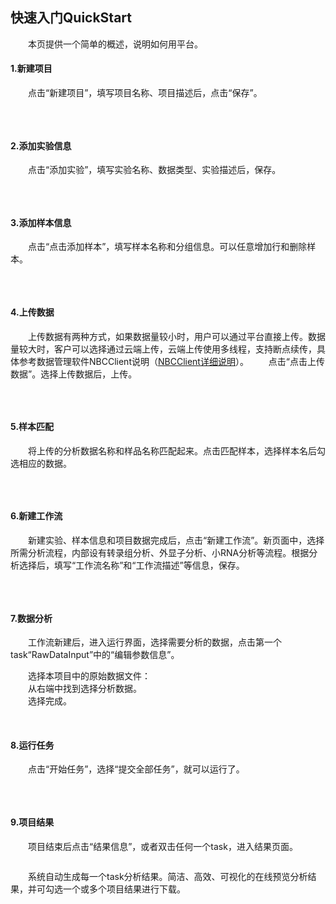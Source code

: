 ## 快速入门QuickStart
　　本页提供一个简单的概述，说明如何用平台。
#### **1.新建项目**
　　点击“新建项目”，填写项目名称、项目描述后，点击“保存”。
<div style="text-align:center"><img data-src="1.png" width="650px" ></img>
</div>

&nbsp;
#### **2.添加实验信息**
　　点击“添加实验”，填写实验名称、数据类型、实验描述后，保存。
<div style="text-align:center"><img data-src="2.png" width="650px" ></img>
</div>

&nbsp;
#### **3.添加样本信息**
　　点击“点击添加样本”，填写样本名称和分组信息。可以任意增加行和删除样本。
<div style="text-align:center"><img data-src="3.png" width="650px"  ></img>
</div>

&nbsp;
#### **4.上传数据**
　　上传数据有两种方式，如果数据量较小时，用户可以通过平台直接上传。数据量较大时，客户可以选择通过云端上传，云端上传使用多线程，支持断点续传，具体参考数据管理软件NBCClient说明（[NBCClient详细说明](filePage?path=001_帮助文档/02_项目操作/04_数据管理软件.md)）。
　　点击“点击上传数据”。选择上传数据后，上传。
<div style="text-align:center"><img data-src="4.png" width="650px" ></img>
</div>

&nbsp;
#### **5.样本匹配**
　　将上传的分析数据名称和样品名称匹配起来。点击匹配样本，选择样本名后勾选相应的数据。
<div style="text-align:center"><img data-src="5.png" width="650px"  ></img>
</div>

&nbsp;
#### **6.新建工作流**
　　新建实验、样本信息和项目数据完成后，点击“新建工作流”。新页面中，选择所需分析流程，内部设有转录组分析、外显子分析、小RNA分析等流程。根据分析选择后，填写“工作流名称”和“工作流描述”等信息，保存。
<div style="text-align:center"><img data-src="6.png" width="650px"  ></img>
</div>
<div style="text-align:center"><img data-src="7.png" width="650px"  ></img>
</div>

&nbsp;
#### **7.数据分析**
　　工作流新建后，进入运行界面，选择需要分析的数据，点击第一个task“RawDataInput”中的“编辑参数信息”。
<div style="text-align:center"><img data-src="19.png" width="650px" ></img>
</div>
　　选择本项目中的原始数据文件：
<div style="text-align:center"><img data-src="10.png" width="500px" ></img>
</div>
　　从右端中找到选择分析数据。
<div style="text-align:center"><img data-src="11.png" width="500px" ></img>
</div>
　　选择完成。
<div style="text-align:center"><img data-src="12.png" width="500px" ></img>
</div>

&nbsp;
#### **8.运行任务**
　　点击“开始任务”，选择“提交全部任务”，就可以运行了。
<div style="text-align:center"><img data-src="15.png" width="650px"  ></img>
</div>

&nbsp;
#### **9.项目结果**
　　项目结束后点击“结果信息”，或者双击任何一个task，进入结果页面。
<div style="text-align:center"><img data-src="16.png" width="650px"></img>
</div>

　　系统自动生成每一个task分析结果。简洁、高效、可视化的在线预览分析结果，并可勾选一个或多个项目结果进行下载。
<div style="text-align:center"><img data-src="17.png" width="650px" ></img>
</div>
